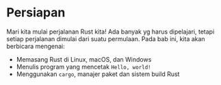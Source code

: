 # Persiapan

Mari kita mulai perjalanan Rust kita! Ada banyak yg harus dipelajari, tetapi
setiap perjalanan dimulai dari suatu permulaan. Pada bab ini, kita akan
berbicara mengenai:

- Memasang Rust di Linux, macOS, dan Windows
- Menulis program yang mencetak `Hello, world!`
- Menggunakan `cargo`, manajer paket dan sistem build Rust

